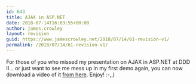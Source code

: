```yaml
---
id: 643
title: AJAX in ASP.NET
date: 2018-07-14T16:03:55+00:00
author: james.crowley
layout: revision
guid: https://www.jamescrowley.net/2018/07/14/61-revision-v1/
permalink: /2018/07/14/61-revision-v1/
---
```

For those of you who missed my presentation on AJAX in ASP.NET at DDD II&#8230; or just want to see me mess up in my first demo again, you can now download a video of it [from here](http://www.developerday.co.uk/ddd/slidesddd1.asp#DDD2Videos). Enjoy! :-,,)